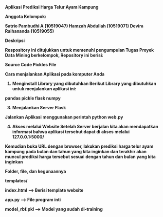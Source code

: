 <b>Aplikasi Prediksi Harga Telur Ayam Kampung

Anggota Kelompok:

Satrio Pambudhi A (10519047)
Hamzah Abdullah (10519071)
Devira Raihananda (10519055)



Deskripsi

Respository ini ditujukkan untuk memenuhi pengumpulan Tugas Proyek Data Mining berkelompok, Repository ini berisi:

Source Code 
Pickles File


Cara menjalankan Aplikasi pada komputer Anda


1. Menginstall Library yang dibutuhkan
Berikut Library yang dibutuhkan untuk menjalankan aplikasi ini:

pandas
pickle
flask
numpy



3. Menjalankan Server Flask


Jalankan Aplikasi menggunakan perintah
python web.py



4. Akses melalui Website
Setelah Server berjalan kita akan mendapatkan informasi bahwa aplikasi tersebut dapat di akses melalui 127.0.0.1:5000/

Kemudian buka URL dengan browser, lakukan prediksi harga telur ayam kampung pada bulan dan tahun yang kita inginkan
dan terakhir akan muncul prediksi harga tersebut sesuai dengan tahun dan bulan yang kita inginkan


Folder, file, dan kegunaannya


templates/

index.html --> Berisi template website


app.py --> File program inti

model_rbf.pkl --> Model yang sudah di-training
